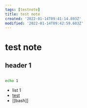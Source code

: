 ```yaml
---
tags: [testnote]
title: test note
created: '2022-01-14T09:41:14.893Z'
modified: '2022-01-14T09:42:59.603Z'
---
```


# test note


## header 1

```sh

echo 1


```

- list 1
- [test](test)
- [[bash]]
